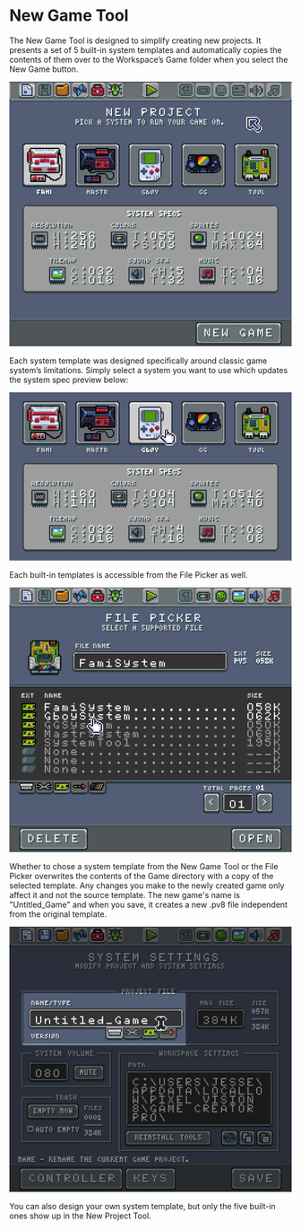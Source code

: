 # New Game Tool

The New Game Tool is designed to simplify creating new projects. It presents a set of 5 built-in system templates and automatically copies the contents of them over to the Workspace’s Game folder when you select the New Game button.

![image alt text](images/NewGameTool_image_0.png)

Each system template was designed specifically around classic game system’s limitations. Simply select a system you want to use which updates the system spec preview below:

![image alt text](images/NewGameTool_image_1.png)

Each built-in templates is accessible from the File Picker as well.

![image alt text](images/NewGameTool_image_2.png)

Whether to chose a system template from the New Game Tool or the File Picker overwrites the contents of the Game directory with a copy of the selected template. Any changes you make to the newly created game only affect it and not the source template. The new game's name is "Untitled_Game" and when you save, it creates a new .pv8 file independent from the original template.  

![image alt text](images/NewGameTool_image_3.png)

You can also design your own system template, but only the five built-in ones show up in the New Project Tool.


